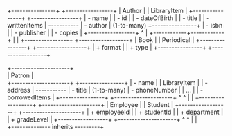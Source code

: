 +----------------+ +-----------------+
| Author | | LibraryItem |
+----------------+ +-----------------+
| - name | | - id |
| - dateOfBirth | | - title |
| - writtenItems | ----------- | - author | (1-to-many)
+----------------+ | - isbn |
| - publisher |
| - copies |
+-----------------+
^
|
+------------+------------+
| |
+----------------+ +------------------+
| Book | | Periodical |
+----------------+ +------------------+
| + format | | + type |
+----------------+ +------------------+

+---------------------+  
 | Patron |  
 +---------------------+ +----------------+
| - name | | LibraryItem |
| - address | ----------- | - title | (1-to-many)
| - phoneNumber | | ... |
| - borrowedItems | +----------------+
+---------------------+
^ ^
| |
+------------------+ +---------------------+
| Employee | | Student |
+------------------+ +---------------------+
| + employeeId | | + studentId |
| + department | | + gradeLevel |
+------------------+ +---------------------+
^ ^
| |  
 +-------------- inherits ---------+
